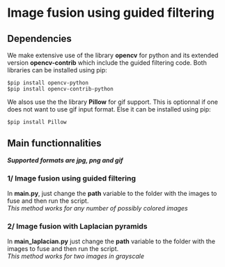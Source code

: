 # Image fusion using guided filtering

## Dependencies
We make extensive use of the library **opencv** for python 
and its extended version **opencv-contrib** which include the guided filtering code.
Both libraries can be installed using pip: 

```
$pip install opencv-python
$pip install opencv-contrib-python
```
We alsos use the the library **Pillow** for gif support. This is optionnal if one does not want to use gif input format. Else it can be installed using pip:  

```
$pip install Pillow
```

## Main functionnalities  
***Supported formats are jpg, png and gif***  

### 1/ Image fusion using guided filtering
In **main.py**, just change the **path** variable to the folder with the images to fuse and then run the script.  
*This method works for any number of possibly colored images*

### 2/ Image fusion with Laplacian pyramids
In **main_laplacian.py** just change the **path** variable to the folder with the images to fuse and then run the script.  
*This method works for two images in grayscale*  

